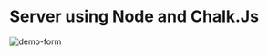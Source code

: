  # Server using Node and Chalk.Js 
![demo-form](https://user-images.githubusercontent.com/13884296/43184526-80df35a8-9006-11e8-8a07-fac83eb7e893.png)
